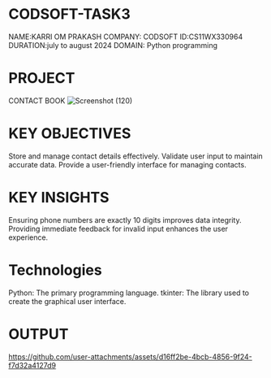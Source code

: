 # CODSOFT-TASK3
NAME:KARRI OM PRAKASH
COMPANY: CODSOFT
ID:CS11WX330964
DURATION:july to august 2024
DOMAIN: Python programming
# PROJECT
CONTACT BOOK
![Screenshot (120)](https://github.com/user-attachments/assets/19766a39-605f-4487-b6e1-3008810076a2)
# KEY OBJECTIVES 
Store and manage contact details effectively.
Validate user input to maintain accurate data.
Provide a user-friendly interface for managing contacts.
# KEY INSIGHTS
Ensuring phone numbers are exactly 10 digits improves data integrity.
Providing immediate feedback for invalid input enhances the user experience.
# Technologies
Python: The primary programming language.
tkinter: The library used to create the graphical user interface.
# OUTPUT


https://github.com/user-attachments/assets/d16ff2be-4bcb-4856-9f24-f7d32a4127d9


